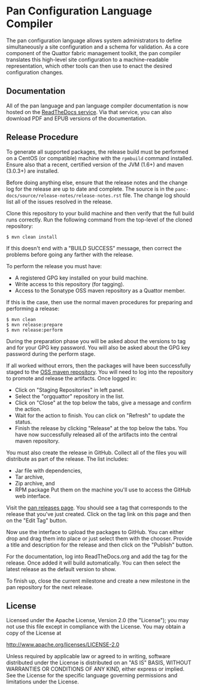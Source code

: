 Pan Configuration Language Compiler
===================================

The pan configuration language allows system administrators to define
simultaneously a site configuration and a schema for validation. As a
core component of the Quattor fabric management toolkit, the pan
compiler translates this high-level site configuration to a
machine-readable representation, which other tools can then use to
enact the desired configuration changes.

Documentation
-------------

All of the pan language and pan language compiler documentation is now
hosted on the [ReadTheDocs service](https://quattor-pan.readthedocs.org).
Via that service, you can also download PDF and EPUB versions of the
documentation.

Release Procedure
-----------------

To generate all supported packages, the release build must be performed
on a CentOS (or compatible) machine with the `rpmbuild` command installed.
Ensure also that a recent, certified version of the JVM (1.6+) and maven
(3.0.3+) are installed.

Before doing anything else, ensure that the release notes and the change
log for the release are up to date and complete.  The source is in the
`panc-docs/source/release-notes/release-notes.rst` file.  The change log
should list all of the issues resolved in the release.

Clone this repository to your build machine and then verify that the full
build runs correctly.  Run the following command from the top-level of the
cloned repository:
```
$ mvn clean install
```
If this doesn't end with a "BUILD SUCCESS" message, then correct the
problems before going any farther with the release.

To perform the release you must have:
  * A registered GPG key installed on your build machine.
  * Write access to this repository (for tagging).
  * Access to the Sonatype OSS maven repository as a Quattor member.

If this is the case, then use the normal maven procedures for preparing
and performing a release:
```
$ mvn clean
$ mvn release:prepare
$ mvn release:perform
```
During the preparation phase you will be asked about the versions to
tag and for your GPG key password.  You will also be asked about the
GPG key password during the perform stage.

If all worked without errors, then the packages will have been
successfully staged to the
[OSS maven repository](https://oss.sonatype.org/).  You will need to
log into the repository to promote and release the artifacts.  Once
logged in:
  * Click on "Staging Repositories" in left panel.
  * Select the "orgquattor" repository in the list.
  * Click on "Close" at the top below the tabs, give a message and
    confirm the action.
  * Wait for the action to finish.  You can click on "Refresh" to
    update the status.
  * Finish the release by clicking "Release" at the top below the
    tabs.
You have now successfully released all of the artifacts into the central
maven repository.

You must also create the release in GitHub.  Collect all of the
files you will distribute as part of the release.  The list includes:
  * Jar file with dependencies,
  * Tar archive,
  * Zip archive, and
  * RPM package
Put them on the machine you'll use to access the GitHub web interface.

Visit the [pan releases page](https://github.com/quattor/pan/releases).
You should see a tag that corresponds to the release that you've just
created.  Click on the tag link on this page and then on the "Edit Tag"
button.

Now use the interface to upload the packages to GitHub.  You can either
drop and drag them into place or just select them with the chooser.
Provide a title and description for the release and then click on the
"Publish" button.

For the documentation, log into ReadTheDocs.org and add the tag for the
release.  Once added it will build automatically.  You can then select
the latest release as the default version to show.

To finish up, close the current milestone and create a new milestone
in the pan repository for the next release.

License
-------

Licensed under the Apache License, Version 2.0 (the "License"); you
may not use this file except in compliance with the License.  You may
obtain a copy of the License at

http://www.apache.org/licenses/LICENSE-2.0

Unless required by applicable law or agreed to in writing, software
distributed under the License is distributed on an "AS IS" BASIS,
WITHOUT WARRANTIES OR CONDITIONS OF ANY KIND, either express or
implied.  See the License for the specific language governing
permissions and limitations under the License.
